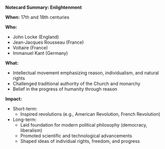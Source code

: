 **Notecard Summary: Enlightenment**

**When:** 17th and 18th centuries

**Who:**
* John Locke (England)
* Jean-Jacques Rousseau (France)
* Voltaire (France)
* Immanuel Kant (Germany)

**What:**
* Intellectual movement emphasizing reason, individualism, and natural rights
* Challenged traditional authority of the Church and monarchy
* Belief in the progress of humanity through reason

**Impact:**
* Short-term:
    * Inspired revolutions (e.g., American Revolution, French Revolution)
* Long-term:
    * Laid foundation for modern political philosophy (democracy, liberalism)
    * Promoted scientific and technological advancements
    * Shaped ideas of individual rights, freedom, and progress